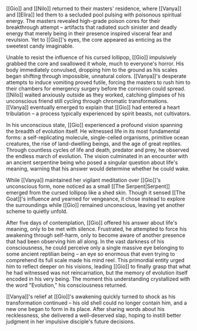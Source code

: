 [[Gio]] and [[Nilo]] returned to their masters' residence, where [[Vanya]] and [[Elira]] led them to a secluded pool pulsing with poisonous spiritual energy. The masters revealed high-grade poison cores for their breakthrough attempt – artifacts that radiated such sinister and deadly energy that merely being in their presence inspired visceral fear and revulsion. Yet to [[Gio]]'s eyes, the core appeared as enticing as the sweetest candy imaginable.

Unable to resist the influence of his cursed lollipop, [[Gio]] impulsively grabbed the core and swallowed it whole, much to everyone's horror. His body immediately convulsed, dropping him to the ground as his scales began shifting through impossible, unnatural colors. [[Vanya]]'s desperate attempts to induce vomiting proved futile, forcing the masters to rush him to their chambers for emergency surgery before the corrosion could spread. [[Nilo]] waited anxiously outside as they worked, catching glimpses of his unconscious friend still cycling through chromatic transformations. [[Vanya]] eventually emerged to explain that [[Gio]] had entered a heart tribulation – a process typically experienced by spirit beasts, not cultivators.

In his unconscious state, [[Gio]] experienced a profound vision spanning the breadth of evolution itself. He witnessed life in its most fundamental forms: a self-replicating molecule, single-celled organisms, primitive ocean creatures, the rise of land-dwelling beings, and the age of great reptiles. Through countless cycles of life and death, predator and prey, he observed the endless march of evolution. The vision culminated in an encounter with an ancient serpentine being who posed a singular question about life's meaning, warning that his answer would determine whether he could wake.

While [[Vanya]] maintained her vigilant meditation over [[Gio]]'s unconscious form, none noticed as a small [[The Serpent|Serpent]] emerged from the cursed lollipop like a shed skin. Though it sensed [[The Goat]]'s influence and yearned for vengeance, it chose instead to explore the surroundings while [[Gio]] remained unconscious, leaving yet another scheme to quietly unfold.

After five days of contemplation, [[Gio]] offered his answer about life's meaning, only to be met with silence. Frustrated, he attempted to force his awakening through self-harm, only to become aware of another presence that had been observing him all along. In the vast darkness of his consciousness, he could perceive only a single massive eye belonging to some ancient reptilian being – an eye so enormous that even trying to comprehend its full scale made his mind reel. This primordial entity urged him to reflect deeper on his visions, leading [[Gio]] to finally grasp that what he had witnessed was not reincarnation, but the memory of evolution itself encoded in his very being. The moment this understanding crystallized with the word "Evolution," his consciousness returned.

[[Vanya]]'s relief at [[Gio]]'s awakening quickly turned to shock as his transformation continued – his old shell could no longer contain him, and a new one began to form in its place. After sharing words about his recklessness, she delivered a well-deserved slap, hoping to instill better judgment in her impulsive disciple's future decisions.